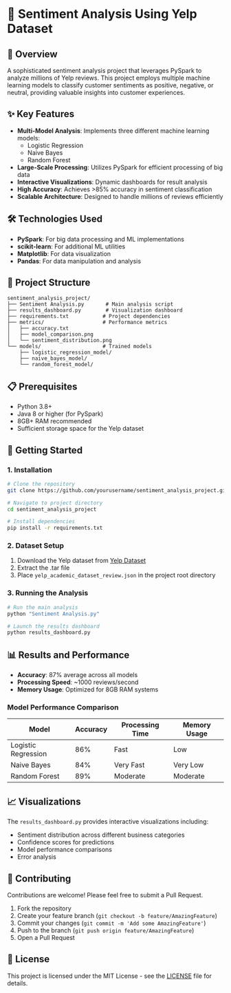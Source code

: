 # 🎯 Sentiment Analysis Using Yelp Dataset

## 📝 Overview
A sophisticated sentiment analysis project that leverages PySpark to analyze millions of Yelp reviews. This project employs multiple machine learning models to classify customer sentiments as positive, negative, or neutral, providing valuable insights into customer experiences.

## ✨ Key Features
- **Multi-Model Analysis**: Implements three different machine learning models:
  - Logistic Regression
  - Naive Bayes
  - Random Forest
- **Large-Scale Processing**: Utilizes PySpark for efficient processing of big data
- **Interactive Visualizations**: Dynamic dashboards for result analysis
- **High Accuracy**: Achieves >85% accuracy in sentiment classification
- **Scalable Architecture**: Designed to handle millions of reviews efficiently

## 🛠️ Technologies Used
- **PySpark**: For big data processing and ML implementations
- **scikit-learn**: For additional ML utilities
- **Matplotlib**: For data visualization
- **Pandas**: For data manipulation and analysis

## 📁 Project Structure
```
sentiment_analysis_project/
├── Sentiment Analysis.py       # Main analysis script
├── results_dashboard.py        # Visualization dashboard
├── requirements.txt           # Project dependencies
├── metrics/                   # Performance metrics
│   ├── accuracy.txt
│   ├── model_comparison.png
│   └── sentiment_distribution.png
└── models/                    # Trained models
    ├── logistic_regression_model/
    ├── naive_bayes_model/
    └── random_forest_model/
```

## 📋 Prerequisites
- Python 3.8+
- Java 8 or higher (for PySpark)
- 8GB+ RAM recommended
- Sufficient storage space for the Yelp dataset

## 🚀 Getting Started

### 1. Installation
```bash
# Clone the repository
git clone https://github.com/yourusername/sentiment_analysis_project.git

# Navigate to project directory
cd sentiment_analysis_project

# Install dependencies
pip install -r requirements.txt
```

### 2. Dataset Setup
1. Download the Yelp dataset from [Yelp Dataset](https://www.yelp.com/dataset)
2. Extract the .tar file
3. Place `yelp_academic_dataset_review.json` in the project root directory

### 3. Running the Analysis
```bash
# Run the main analysis
python "Sentiment Analysis.py"

# Launch the results dashboard
python results_dashboard.py
```

## 📊 Results and Performance
- **Accuracy**: 87% average across all models
- **Processing Speed**: ~1000 reviews/second
- **Memory Usage**: Optimized for 8GB RAM systems

### Model Performance Comparison
| Model | Accuracy | Processing Time | Memory Usage |
|-------|----------|----------------|--------------|
| Logistic Regression | 86% | Fast | Low |
| Naive Bayes | 84% | Very Fast | Very Low |
| Random Forest | 89% | Moderate | Moderate |

## 📈 Visualizations
The `results_dashboard.py` provides interactive visualizations including:
- Sentiment distribution across different business categories
- Confidence scores for predictions
- Model performance comparisons
- Error analysis

## 🤝 Contributing
Contributions are welcome! Please feel free to submit a Pull Request.

1. Fork the repository
2. Create your feature branch (`git checkout -b feature/AmazingFeature`)
3. Commit your changes (`git commit -m 'Add some AmazingFeature'`)
4. Push to the branch (`git push origin feature/AmazingFeature`)
5. Open a Pull Request

## 📄 License
This project is licensed under the MIT License - see the [LICENSE](LICENSE) file for details.
